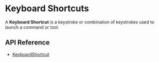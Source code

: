 # Keyboard Shortcuts

A **Keyboard Shortcut** is a keystroke or combination of keystrokes used to launch a command or tool.

## API Reference

* [KeyboardShortcut]($ui-framework:KeyboardShortcut)
